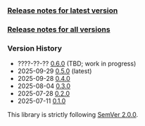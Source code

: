 ### [Release notes for latest version](latest.md)

### [Release notes for all versions](full.md)

### Version History

* ????-??-?? [0.6.0](0.6.0) (TBD; work in progress)
* 2025-09-29 [0.5.0](0.5.0) (latest)
* 2025-09-28 [0.4.0](0.4.0)
* 2025-08-04 [0.3.0](0.3.0)
* 2025-07-28 [0.2.0](0.2.0)
* 2025-07-11 [0.1.0](0.1.0)


This library is strictly following [SemVer 2.0.0](https://semver.org/spec/v2.0.0.html).
